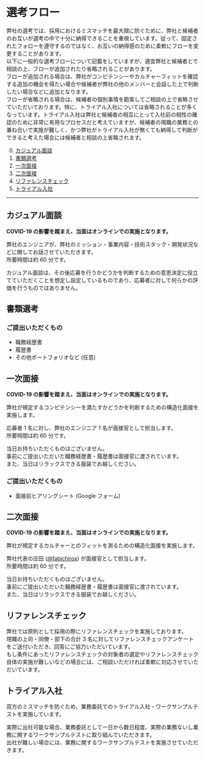 # 選考フロー

弊社の選考では、採用におけるミスマッチを最大限に防ぐために、弊社と候補者のお互いが選考の中で十分に納得できることを重視しています。従って、固定されたフォローを遵守するのではなく、お互いの納得感のために柔軟にフローを変更することがあります。  
以下に一般的な選考フローについて記載をしていますが、適宜弊社と候補者とで相談の上、フローが追加されたり省略されることがあります。  
フローが追加される場合は、弊社がコンピテンシーやカルチャーフィットを確認する追加の機会を得たい場合や候補者が弊社の他のメンバーと会話した上で判断したい場合などに追加となります。  
フローが省略される場合は、候補者の個別事情を勘案してご相談の上で省略させていただいております。特に、トライアル入社については省略されることが多くなっています。トライアル入社は弊社と候補者の相互にとって入社前の相性の確認のために非常に有用なプロセスだと考えていますが、候補者の現職の業務との兼ね合いで実施が難しく、かつ弊社がトライアル入社が無くても納得して判断ができると考えた場合には候補者と相談の上省略されます。

0. [カジュアル面談](#カジュアル面談)
1. [書類選考](#書類選考)
2. [一次面接](#一次面接)
3. [二次面接](#二次面接)
4. [リファレンスチェック](#リファレンスチェック)
5. [トライアル入社](#トライアル入社)

---

## カジュアル面談

**COVID-19 の影響を踏まえ、当面はオンラインでの実施となります。**

弊社のエンジニアが、弊社のミッション・事業内容・技術スタック・開発状況などに関してお話させていただきます。  
所要時間は約 60 分です。

カジュアル面談は、その後応募を行うかどうかを判断するための意思決定に役立てていただくことを想定し設定しているものであり、応募者に対して何らかの評価を行うものではありません。

## 書類選考

### ご提出いただくもの

- 職務経歴書
- 履歴書
- その他ポートフォリオなど (任意)

## 一次面接

**COVID-19 の影響を踏まえ、当面はオンラインでの実施となります。**

弊社が規定するコンピテンシーを満たすかどうかを判断するための構造化面接を実施します。

応募者 1 名に対し、弊社のエンジニア 1 名が面接官として担当します。  
所要時間は約 60 分です。

当日お持ちいただくものはございません。  
事前にご提出いただいた職務経歴書・履歴書は面接官に渡されています。  
また、当日はリラックスできる服装でお越しください。

### ご提出いただくもの

- 面接前ヒアリングシート (Google フォーム)

## 二次面接

**COVID-19 の影響を踏まえ、当面はオンラインでの実施となります。**

弊社が規定するカルチャーとのフィットを測るための構造化面接を実施します。

弊社代表の庄田 ([@fabichirox](https://github.com/fabichirox)) が面接官として担当します。  
所要時間は約 60 分です。

当日お持ちいただくものはございません。  
事前にご提出いただいた職務経歴書・履歴書は面接官に渡されています。  
また、当日はリラックスできる服装でお越しください。

## リファレンスチェック

弊社では原則として採用の際にリファレンスチェックを実施しております。  
現職の上司・同僚・部下の合計 3 名に対してリファレンスチェックアンケートをご送付いただき、回答にご協力いただいています。  
もし条件にあったリファレンスチェックの対象者の選定やリファレンスチェック自体の実施が難しいなどの場合には、ご相談いただければ柔軟に対応させていただいています。

## トライアル入社

双方のミスマッチを防ぐため、業務委託でのトライアル入社・ワークサンプルテストを実施しています。

実際に出社可能な場合、業務委託として一日から数日程度、実際の業務ないし業務に関するワークサンプルテストに取り組んでいただきます。  
出社が難しい場合には、業務に関するワークサンプルテストを実施させていただきます。
